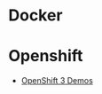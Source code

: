 # Docker


# Openshift

* [OpenShift 3 Demos](https://www.youtube.com/playlist?list=PLaR6Rq6Z4Iqficb-XqeydZD_ZTD3XEwBp)
